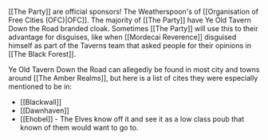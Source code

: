 [[The Party]] are official sponsors! The Weatherspoon's of [[Organisation of Free Cities (OFC)|OFC]]. The majority of [[The Party]] have Ye Old Tavern Down the Road branded cloak. Sometimes [[The Party]] will use this to their advantage for disguises, like when [[Mordecai Reverence]] disguised himself as part of the Taverns team that asked people for their opinions in [[The Black Forest]].

Ye Old Tavern Down the Road can allegedly be found in most city and towns around [[The Amber Realms]], but here is a list of cites they were especially mentioned to be in:
- [[Blackwall]]
- [[Dawnhaven]] 
- [[Ehobel]] - The Elves know off it and see it as a low class poub that known of them would want to go to. 